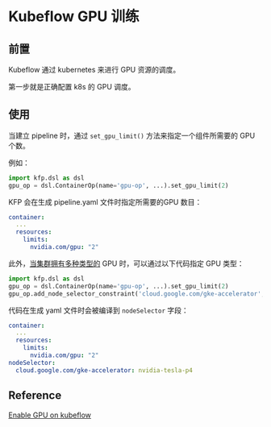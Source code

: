 # Kubeflow GPU 训练

## 前置

Kubeflow 通过 kubernetes 来进行 GPU 资源的调度。

第一步就是正确配置 k8s 的 GPU 调度。

## 使用

当建立 pipeline 时，通过 `set_gpu_limit()` 方法来指定一个组件所需要的 GPU 个数。


例如：

```python
import kfp.dsl as dsl
gpu_op = dsl.ContainerOp(name='gpu-op', ...).set_gpu_limit(2)
```

KFP 会在生成 pipeline.yaml 文件时指定所需要的GPU 数目：

```yaml
container:
  ...
  resources:
    limits:
      nvidia.com/gpu: "2"
```

此外，[当集群拥有多种类型的](https://www.kubeflow.org/docs/pipelines/sdk/gcp/enable-gpu-and-tpu/) GPU 时，可以通过以下代码指定 GPU 类型：

```python
import kfp.dsl as dsl
gpu_op = dsl.ContainerOp(name='gpu-op', ...).set_gpu_limit(2)
gpu_op.add_node_selector_constraint('cloud.google.com/gke-accelerator', 'nvidia-tesla-p4')
```

代码在生成 yaml 文件时会被编译到 `nodeSelector` 字段：

```yaml
container:
  ...
  resources:
    limits:
      nvidia.com/gpu: "2"
nodeSelector:
  cloud.google.com/gke-accelerator: nvidia-tesla-p4
```



## Reference

[Enable GPU on kubeflow](https://www.kubeflow.org/docs/pipelines/sdk/gcp/enable-gpu-and-tpu/)